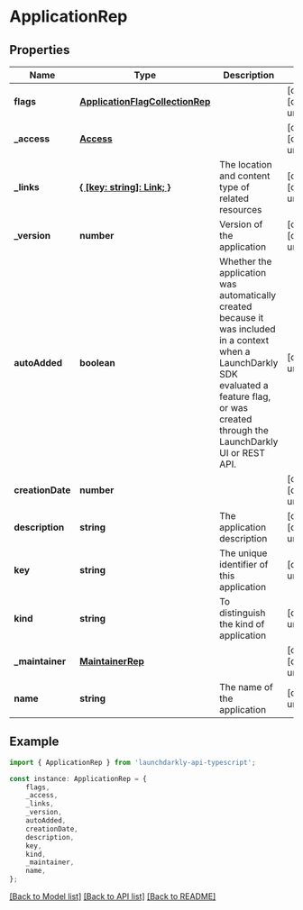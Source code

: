 # ApplicationRep


## Properties

Name | Type | Description | Notes
------------ | ------------- | ------------- | -------------
**flags** | [**ApplicationFlagCollectionRep**](ApplicationFlagCollectionRep.md) |  | [optional] [default to undefined]
**_access** | [**Access**](Access.md) |  | [optional] [default to undefined]
**_links** | [**{ [key: string]: Link; }**](Link.md) | The location and content type of related resources | [optional] [default to undefined]
**_version** | **number** | Version of the application | [optional] [default to undefined]
**autoAdded** | **boolean** | Whether the application was automatically created because it was included in a context when a LaunchDarkly SDK evaluated a feature flag, or was created through the LaunchDarkly UI or REST API. | [default to undefined]
**creationDate** | **number** |  | [optional] [default to undefined]
**description** | **string** | The application description | [optional] [default to undefined]
**key** | **string** | The unique identifier of this application | [default to undefined]
**kind** | **string** | To distinguish the kind of application | [default to undefined]
**_maintainer** | [**MaintainerRep**](MaintainerRep.md) |  | [optional] [default to undefined]
**name** | **string** | The name of the application | [default to undefined]

## Example

```typescript
import { ApplicationRep } from 'launchdarkly-api-typescript';

const instance: ApplicationRep = {
    flags,
    _access,
    _links,
    _version,
    autoAdded,
    creationDate,
    description,
    key,
    kind,
    _maintainer,
    name,
};
```

[[Back to Model list]](../README.md#documentation-for-models) [[Back to API list]](../README.md#documentation-for-api-endpoints) [[Back to README]](../README.md)
